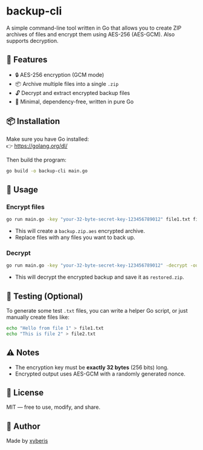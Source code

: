 # backup-cli

A simple command-line tool written in Go that allows you to create ZIP archives of files and encrypt them using AES-256 (AES-GCM). Also supports decryption.

## 🔐 Features

- 🔒 AES-256 encryption (GCM mode)
- 📦 Archive multiple files into a single `.zip`
- 🔓 Decrypt and extract encrypted backup files
- 🧪 Minimal, dependency-free, written in pure Go

## 📦 Installation

Make sure you have Go installed:  
👉 https://golang.org/dl/

Then build the program:

```bash
go build -o backup-cli main.go
```

## 🚀 Usage

### Encrypt files

```bash
go run main.go -key "your-32-byte-secret-key-123456789012" file1.txt file2.txt
```

- This will create a `backup.zip.aes` encrypted archive.
- Replace files with any files you want to back up.

### Decrypt

```bash
go run main.go -key "your-32-byte-secret-key-123456789012" -decrypt -out restored.zip backup.zip.aes
```

- This will decrypt the encrypted backup and save it as `restored.zip`.

## 🧪 Testing (Optional)

To generate some test `.txt` files, you can write a helper Go script, or just manually create files like:

```bash
echo "Hello from file 1" > file1.txt
echo "This is file 2" > file2.txt
```

## ⚠️ Notes

- The encryption key must be **exactly 32 bytes** (256 bits) long.
- Encrypted output uses AES-GCM with a randomly generated nonce.

## 📄 License

MIT — free to use, modify, and share.

## 👤 Author

Made by [xyberis](https://github.com/TheXyberis)